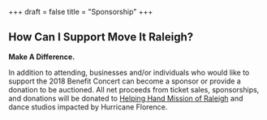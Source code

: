 +++
draft = false
title = "Sponsorship"
+++
## How Can I Support Move It Raleigh?

**Make A Difference.**

In addition to attending, businesses and/or individuals who would like to support the 2018 Benefit Concert can become a sponsor or provide a donation to be auctioned. All net proceeds from ticket sales, sponsorships, and donations will be donated to [Helping Hand Mission of Raleigh](http://helpinghandmission.org/) and dance studios impacted by Hurricane Florence.